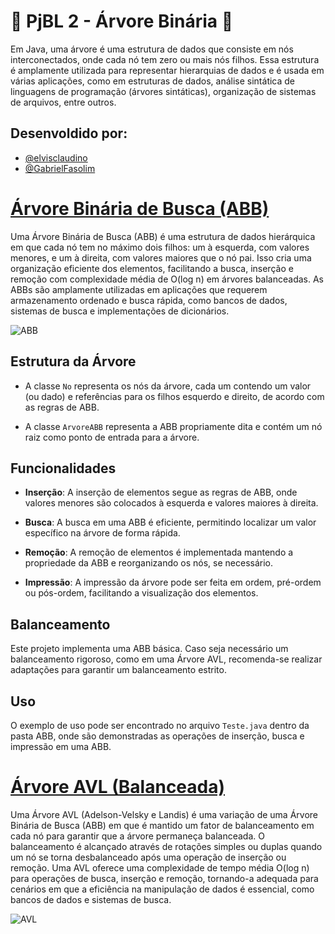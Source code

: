 
# 🌳 PjBL 2 - Árvore Binária 🌳

Em Java, uma árvore é uma estrutura de dados que consiste em nós interconectados, onde cada nó tem zero ou mais nós filhos. Essa estrutura é amplamente utilizada para representar hierarquias de dados e é usada em várias aplicações, como em estruturas de dados, análise sintática de linguagens de programação (árvores sintáticas), organização de sistemas de arquivos, entre outros.


## Desenvoldido por:

- [@elvisclaudino](https://github.com/elvisclaudino)
- [@GabrielFasolim](https://github.com/GabrielFasolim)


# [Árvore Binária de Busca (ABB)](https://www.freecodecamp.org/portuguese/news/arvores-binarias-de-busca-bst-explicada-com-exemplos/)

Uma Árvore Binária de Busca (ABB) é uma estrutura de dados hierárquica em que cada nó tem no máximo dois filhos: um à esquerda, com valores menores, e um à direita, com valores maiores que o nó pai. Isso cria uma organização eficiente dos elementos, facilitando a busca, inserção e remoção com complexidade média de O(log n) em árvores balanceadas. As ABBs são amplamente utilizadas em aplicações que requerem armazenamento ordenado e busca rápida, como bancos de dados, sistemas de busca e implementações de dicionários.

![ABB](https://i.imgur.com/6dkbWTs.png)

## Estrutura da Árvore

- A classe `No` representa os nós da árvore, cada um contendo um valor (ou dado) e referências para os filhos esquerdo e direito, de acordo com as regras de ABB.

- A classe `ArvoreABB` representa a ABB propriamente dita e contém um nó raiz como ponto de entrada para a árvore.

## Funcionalidades


- **Inserção**: A inserção de elementos segue as regras de ABB, onde valores menores são colocados à esquerda e valores maiores à direita.

- **Busca**: A busca em uma ABB é eficiente, permitindo localizar um valor específico na árvore de forma rápida.

- **Remoção**: A remoção de elementos é implementada mantendo a propriedade da ABB e reorganizando os nós, se necessário.

- **Impressão**: A impressão da árvore pode ser feita em ordem, pré-ordem ou pós-ordem, facilitando a visualização dos elementos.

## Balanceamento

Este projeto implementa uma ABB básica. Caso seja necessário um balanceamento rigoroso, como em uma Árvore AVL, recomenda-se realizar adaptações para garantir um balanceamento estrito.

## Uso

O exemplo de uso pode ser encontrado no arquivo `Teste.java` dentro da pasta ABB, onde são demonstradas as operações de inserção, busca e impressão em uma ABB.


# [Árvore AVL (Balanceada)](https://www.freecodecamp.org/portuguese/news/insercao-rotacao-e-fator-de-balanceamento-da-arvore-avl-explicados/)

Uma Árvore AVL (Adelson-Velsky e Landis) é uma variação de uma Árvore Binária de Busca (ABB) em que é mantido um fator de balanceamento em cada nó para garantir que a árvore permaneça balanceada. O balanceamento é alcançado através de rotações simples ou duplas quando um nó se torna desbalanceado após uma operação de inserção ou remoção. Uma AVL oferece uma complexidade de tempo média O(log n) para operações de busca, inserção e remoção, tornando-a adequada para cenários em que a eficiência na manipulação de dados é essencial, como bancos de dados e sistemas de busca.

![AVL](https://i.imgur.com/yTAp9ee.png)





